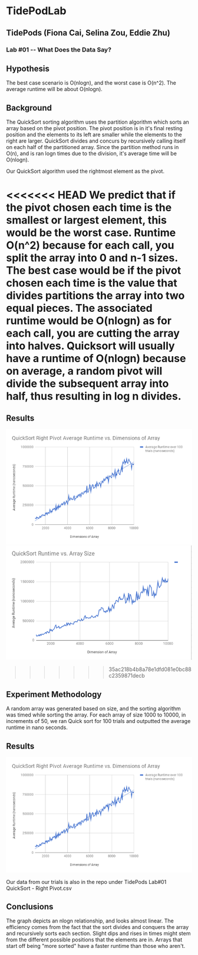 # TidePodLab
## TidePods (Fiona Cai, Selina Zou, Eddie Zhu)
### Lab #01 -- What Does the Data Say?

## Hypothesis
The best case scenario is O(nlogn), and the worst case is O(n^2). The average runtime will be about O(nlogn).

## Background
The QuickSort sorting algorithm uses the partition algorithm which sorts an array based on the pivot position. The pivot position is in it's final resting position and the elements to its left are smaller while the elements to the right are larger. QuickSort divides and concurs by recursively calling itself on each half of the partitioned array. Since the partition method runs in O(n), and is ran logn times due to the division, it's average time will be O(nlogn).

Our QuickSort algorithm used the rightmost element as the pivot.

<<<<<<< HEAD
We predict that if the pivot chosen each time is the smallest or largest element, this would be the worst case.
Runtime O(n^2) because for each call, you split the array into 0 and n-1 sizes. The best case would be if the pivot
chosen each time is the value that divides partitions the array into two equal pieces. The associated runtime
would be O(nlogn) as for each call, you are cutting the array into halves. Quicksort will usually have a runtime
of O(nlogn) because on average, a random pivot will divide the subsequent array into half, thus resulting in log n divides.
=======
## Results 
![](chart.png)
![](QuickSortTime.png)
>>>>>>> 35ac218b4b8a78e1dfd081e0bc88c2359871decb

## Experiment Methodology
A random array was generated based on size, and the sorting algorithm was timed while sorting the array. For each array of size 1000 to 10000, in increments of 50, we ran Quick sort for 100 trials and outputted the average runtime in nano seconds.

## Results
![](chart.png)

Our data from our trials is also in the repo under TidePods Lab#01 QuickSort - Right Pivot.csv

## Conclusions
The graph depicts an nlogn relationship, and looks almost linear. The efficiency comes from the fact that the sort divides and conquers the array and recursively sorts each section. Slight dips and rises in times might stem from the different possible positions that the elements are in. Arrays that start off being "more sorted" have a faster runtime than those who aren't.
